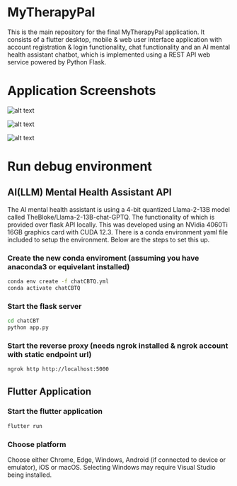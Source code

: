 # MyTherapyPal

This is the main repository for the final MyTherapyPal application. It consists of a flutter desktop, mobile & web user interface application with account registration & login functionality, chat functionality and an AI mental health assistant chatbot, which is implemented using a REST API web service powered by Python Flask.

# Application Screenshots

![alt text](https://github.com/GonzoTheDev/MyTherapyPal/blob/main/screenshots1.png?raw=true)

![alt text](https://github.com/GonzoTheDev/MyTherapyPal/blob/main/screenshots2.png?raw=true)

![alt text](https://github.com/GonzoTheDev/MyTherapyPal/blob/main/screenshots3.png?raw=true)


# Run debug environment

## AI(LLM) Mental Health Assistant API

The AI mental health assistant is using a 4-bit quantized Llama-2-13B model called TheBloke/Llama-2-13B-chat-GPTQ. The functionality of which is provided over flask API locally. This was developed using an NVidia 4060Ti 16GB graphics card with CUDA 12.3. There is a conda environment yaml file included to setup the environment. Below are the steps to set this up.

### Create the new conda enviroment (assuming you have anaconda3 or equivelant installed)
```bash
conda env create -f chatCBTQ.yml
conda activate chatCBTQ
```

### Start the flask server
```bash
cd chatCBT
python app.py
```

### Start the reverse proxy (needs ngrok installed & ngrok account with static endpoint url)
```bash
ngrok http http://localhost:5000
```

## Flutter Application

### Start the flutter application
```bash
flutter run
```

### Choose platform
Choose either Chrome, Edge, Windows, Android (if connected to device or emulator), iOS or macOS. Selecting Windows may require Visual Studio being installed.
